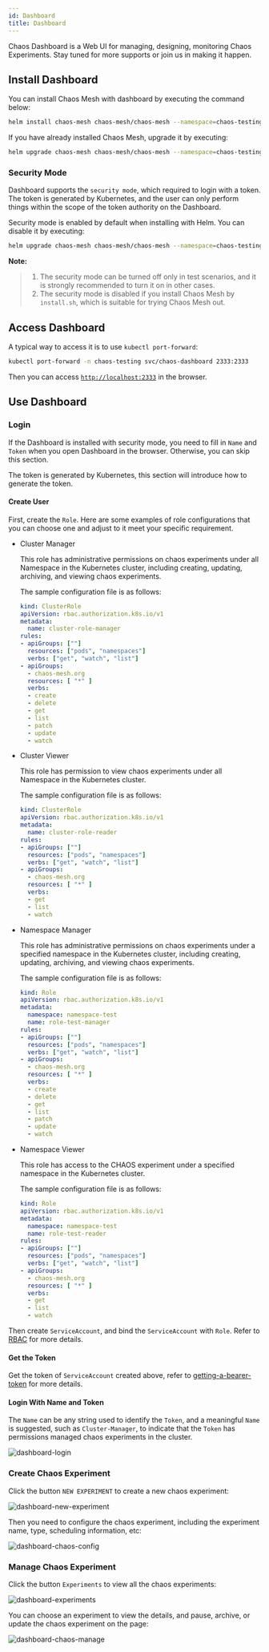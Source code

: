 ```yaml
---
id: Dashboard
title: Dashboard
---
```


Chaos Dashboard is a Web UI for managing, designing, monitoring Chaos Experiments. Stay tuned for more supports or join us in making it happen.

## Install Dashboard

You can install Chaos Mesh with dashboard by executing the command below:

```bash
helm install chaos-mesh chaos-mesh/chaos-mesh --namespace=chaos-testing --set dashboard.create=true
```

If you have already installed Chaos Mesh, upgrade it by executing:

```bash
helm upgrade chaos-mesh chaos-mesh/chaos-mesh --namespace=chaos-testing --set dashboard.create=true
```

### Security Mode

Dashboard supports the `security mode`, which required to login with a token. The token is generated by Kubernetes, and the user can only perform things within the scope of the token authority on the Dashboard.

Security mode is enabled by default when installing with Helm. You can disable it by executing:

```bash
helm upgrade chaos-mesh chaos-mesh/chaos-mesh --namespace=chaos-testing --set dashboard.securityMode=false
```

**Note:**
>
> 1. The security mode can be turned off only in test scenarios, and it is strongly recommended to turn it on in other cases.
> 2. The security mode is disabled if you install Chaos Mesh by `install.sh`, which is suitable for trying Chaos Mesh out.

## Access Dashboard

A typical way to access it is to use `kubectl port-forward`:

```bash
kubectl port-forward -n chaos-testing svc/chaos-dashboard 2333:2333
```

Then you can access [`http://localhost:2333`](http://localhost:2333) in the browser.

## Use Dashboard

### Login

If the Dashboard is installed with security mode, you need to fill in `Name` and `Token` when you open Dashboard in the browser. Otherwise, you can skip this section.

The token is generated by Kubernetes, this section will introduce how to generate the token.

#### Create User

First, create the `Role`. Here are some examples of role configurations that you can choose one and adjust to it meet your specific requirement.

- Cluster Manager

    This role has administrative permissions on chaos experiments under all Namespace in the Kubernetes cluster, including creating, updating, archiving, and viewing chaos experiments.

    The sample configuration file is as follows:

    ```yaml
    kind: ClusterRole
    apiVersion: rbac.authorization.k8s.io/v1
    metadata:
      name: cluster-role-manager
    rules:
    - apiGroups: [""]
      resources: ["pods", "namespaces"]
      verbs: ["get", "watch", "list"]
    - apiGroups:
      - chaos-mesh.org
      resources: [ "*" ]
      verbs:
      - create
      - delete
      - get
      - list
      - patch
      - update
      - watch
    ```

- Cluster Viewer

    This role has permission to view chaos experiments under all Namespace in the Kubernetes cluster.

    The sample configuration file is as follows:

    ```yaml
    kind: ClusterRole
    apiVersion: rbac.authorization.k8s.io/v1
    metadata:
      name: cluster-role-reader
    rules:
    - apiGroups: [""]
      resources: ["pods", "namespaces"]
      verbs: ["get", "watch", "list"]
    - apiGroups:
      - chaos-mesh.org
      resources: [ "*" ]
      verbs:
      - get
      - list
      - watch
    ```

- Namespace Manager

    This role has administrative permissions on chaos experiments under a specified namespace in the Kubernetes cluster, including creating, updating, archiving, and viewing chaos experiments.

    The sample configuration file is as follows:

    ```yaml
    kind: Role
    apiVersion: rbac.authorization.k8s.io/v1
    metadata:
      namespace: namespace-test
      name: role-test-manager
    rules:
    - apiGroups: [""]
      resources: ["pods", "namespaces"]
      verbs: ["get", "watch", "list"]
    - apiGroups:
      - chaos-mesh.org
      resources: [ "*" ]
      verbs:
      - create
      - delete
      - get
      - list
      - patch
      - update
      - watch
    ```

- Namespace Viewer

    This role has access to the CHAOS experiment under a specified namespace in the Kubernetes cluster.

    The sample configuration file is as follows:

    ```yaml
    kind: Role
    apiVersion: rbac.authorization.k8s.io/v1
    metadata:
      namespace: namespace-test
      name: role-test-reader
    rules:
    - apiGroups: [""]
      resources: ["pods", "namespaces"]
      verbs: ["get", "watch", "list"]
    - apiGroups:
      - chaos-mesh.org
      resources: [ "*" ]
      verbs:
      - get
      - list
      - watch
    ```

Then create `ServiceAccount`, and bind the `ServiceAccount` with `Role`. Refer to [RBAC](https://kubernetes.io/zh/docs/reference/access-authn-authz/rbac/) for more details.

#### Get the Token

Get the token of `ServiceAccount` created above, refer to [getting-a-bearer-token](https://github.com/kubernetes/dashboard/blob/master/docs/user/access-control/creating-sample-user.md#getting-a-bearer-token) for more details.

#### Login With Name and Token

 The `Name` can be any string used to identify the `Token`, and a meaningful `Name` is suggested, such as `Cluster-Manager`, to indicate that the `Token` has permissions managed chaos experiments in the cluster.

![dashboard-login](/img/dashboard-login.png)

### Create Chaos Experiment

Click the button `NEW EXPERIMENT` to create a new chaos experiment:

![dashboard-new-experiment](/img/dashboard-new-experiment.png)

Then you need to configure the chaos experiment, including the experiment name, type, scheduling information, etc:

![dashboard-chaos-config](/img/dashboard-chaos-config.png)

### Manage Chaos Experiment

Click the button `Experiments` to view all the chaos experiments:

![dashboard-experiments](/img/dashboard-experiments.png)

You can choose an experiment to view the details, and pause, archive, or update the chaos experiment on the page:

![dashboard-chaos-manage](/img/dashboard-chaos-manage.png)
